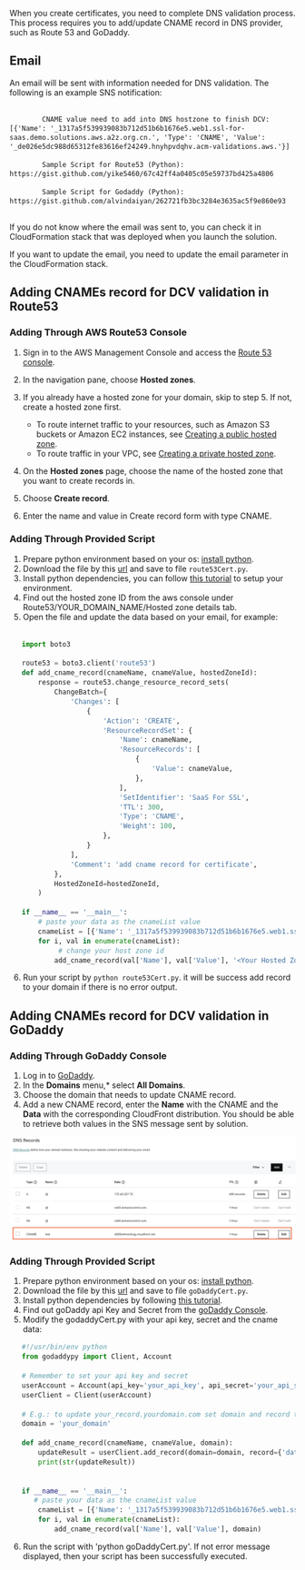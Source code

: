 When you create certificates, you need to complete DNS validation process. This process requires you to add/update CNAME record in DNS provider, such as Route 53 and GoDaddy.

## Email
An email will be sent with information needed for DNS validation. The following is an example SNS notification:

```

        CNAME value need to add into DNS hostzone to finish DCV: [{'Name': '_1317a5f539939083b712d51b6b1676e5.web1.ssl-for-saas.demo.solutions.aws.a2z.org.cn.', 'Type': 'CNAME', 'Value': '_de026e5dc988d65312fe83616ef24249.hnyhpvdqhv.acm-validations.aws.'}]

        Sample Script for Route53 (Python): https://gist.github.com/yike5460/67c42ff4a0405c05e59737bd425a4806

        Sample Script for Godaddy (Python): https://gist.github.com/alvindaiyan/262721fb3bc3284e3635ac5f9e860e93


```

If you do not know where the email was sent to, you can check it in CloudFormation stack that was deployed when you launch the solution. 

If you want to update the email, you need to update the email parameter in the CloudFormation stack. 

## Adding CNAMEs record for DCV validation in Route53

### Adding Through AWS Route53 Console

1. Sign in to the AWS Management Console and access the [Route 53 console](https://console.aws.amazon.com/route53/).
2. In the navigation pane, choose **Hosted zones**.
3. If you already have a hosted zone for your domain, skip to step 5. If not, create a hosted zone first.

    - To route internet traffic to your resources, such as Amazon S3 buckets or Amazon EC2 instances, see [Creating a public hosted zone](https://docs.aws.amazon.com/Route53/latest/DeveloperGuide/CreatingHostedZone.html).
    - To route traffic in your VPC, see [Creating a private hosted zone](https://docs.aws.amazon.com/Route53/latest/DeveloperGuide/hosted-zone-private-creating.html).

4. On the **Hosted zones** page, choose the name of the hosted zone that you want to create records in.
5. Choose **Create record**.
6. Enter the name and value in Create record form with type CNAME.


### Adding Through Provided Script

1. Prepare python environment based on your os: [install python](https://www.python.org/downloads/).
2. Download the file by this [url](https://gist.github.com/yike5460/67c42ff4a0405c05e59737bd425a4806) and save to file `route53Cert.py`.
3. Install python dependencies, you can follow [this tutorial](https://boto3.amazonaws.com/v1/documentation/api/latest/guide/quickstart.html) to setup your environment.
4. Find out the hosted zone ID from the aws console under Route53/YOUR_DOMAIN_NAME/Hosted zone details tab.
5. Open the file and update the data based on your email, for example:


``` python
     
   import boto3
   
   route53 = boto3.client('route53')
   def add_cname_record(cnameName, cnameValue, hostedZoneId):
       response = route53.change_resource_record_sets(
           ChangeBatch={
               'Changes': [
                   {
                       'Action': 'CREATE',
                       'ResourceRecordSet': {
                           'Name': cnameName,
                           'ResourceRecords': [
                               {
                                   'Value': cnameValue,
                               },
                           ],
                           'SetIdentifier': 'SaaS For SSL',
                           'TTL': 300,
                           'Type': 'CNAME',
                           'Weight': 100,
                       },
                   }
               ],
               'Comment': 'add cname record for certificate',
           },
           HostedZoneId=hostedZoneId,
       )
   
   if __name__ == '__main__':
       # paste your data as the cnameList value
       cnameList = [{'Name': '_1317a5f539939083b712d51b6b1676e5.web1.ssl-for-saas.demo.solutions.aws.a2z.org.cn.', 'Type': 'CNAME', 'Value': '_de026e5dc988d65312fe83616ef24249.hnyhpvdqhv.acm-validations.aws.'}]
       for i, val in enumerate(cnameList):
            # change your host zone id
           add_cname_record(val['Name'], val['Value'], '<Your Hosted Zone ID>')
```

6. Run your script by `python route53Cert.py`. it will be success add record to your domain if there is no error output.

## Adding CNAMEs record for DCV validation in GoDaddy

### Adding Through GoDaddy Console

1. Log in to [GoDaddy](https://www.godaddy.com/). 
2. In the **Domains** menu,* select **All Domains**.
3. Choose the domain that needs to update CNAME record.
4. Add a new CNAME record, enter the **Name** with the CNAME and the **Data** with the corresponding CloudFront distribution. You should be able to retrieve both values in the SNS message sent by solution.

![godaddy-cloudfront](../../../images/godaddy-cloudfront.png)


### Adding Through Provided Script

1. Prepare python environment based on your os: [install python](https://www.python.org/downloads/).
2. Download the file by this [url](https://gist.github.com/alvindaiyan/262721fb3bc3284e3635ac5f9e860e93) and save to file `goDaddyCert.py`.
3. Install python dependencies by following [this tutorial](https://pypi.org/project/GoDaddyPy/).
4. Find out goDaddy api Key and Secret from the [goDaddy Console](https://developer.godaddy.com/keys).
5. Modify the godaddyCert.py with your api key, secret and the cname data:


``` python
   #!/usr/bin/env python
   from godaddypy import Client, Account
   
   # Remember to set your api key and secret
   userAccount = Account(api_key='your_api_key', api_secret='your_api_secret')
   userClient = Client(userAccount)
   
   # E.g.: to update your_record.yourdomain.com set domain and record to:
   domain = 'your_domain'
   
   def add_cname_record(cnameName, cnameValue, domain):
       updateResult = userClient.add_record(domain=domain, record={'data': cnameValue, 'name':cnameName,'ttl':3600, 'type':'CNAME'})
       print(str(updateResult))
   
   
   if __name__ == '__main__':
      # paste your data as the cnameList value
       cnameList = [{'Name': '_1317a5f539939083b712d51b6b1676e5.web1.ssl-for-saas.demo.solutions.aws.a2z.org.cn.', 'Type': 'CNAME', 'Value': '_de026e5dc988d65312fe83616ef24249.hnyhpvdqhv.acm-validations.aws.'}]
       for i, val in enumerate(cnameList):
           add_cname_record(val['Name'], val['Value'], domain)
```
6. Run the script with 'python goDaddyCert.py'. If not error message displayed, then your script has been successfully executed.





